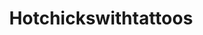 ---
title: Hotchickswithtattoos
crosslinks:
- nsfw
- myult1mateischarging
- Sexsells
- suicidegirls
- JulieKennedy
- TaylorWhite
- HattieWatson
- eyecontact
- SweNsfw
- asamisuicide
- altgonewild
- PunkGirls
- Coralinne_Suicide
- hotguyswithtattoos
- BBW
- SexyAss
- SaraXMills
- Petitemarie
- TrashyHot
- NSFWNativeAmerican
---
